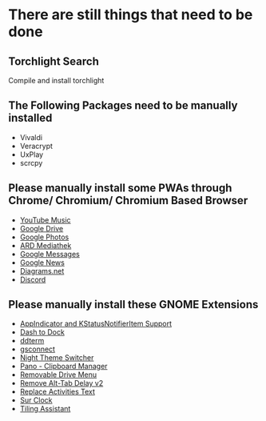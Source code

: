 # There are still things that need to be done

## Torchlight Search

Compile and install torchlight

## The Following Packages need to be manually installed

- Vivaldi
- Veracrypt
- UxPlay
- scrcpy

## Please manually install some PWAs through Chrome/ Chromium/ Chromium Based Browser

- [YouTube Music](https://music.youtube.com)
- [Google Drive](https://drive.google.com)
- [Google Photos](https://photos.google.com)
- [ARD Mediathek](https://www.ardmediathek.de)
- [Google Messages](https://messages.google.com/web)
- [Google News](https://news.google.com)
- [Diagrams.net](https://app.diagrams.net)
- [Discord](https://discord.com/app)

## Please manually install these GNOME Extensions

- [AppIndicator and KStatusNotifierItem Support](https://extensions.gnome.org/extension/615/appindicator-support/)
- [Dash to Dock](https://extensions.gnome.org/extension/307/dash-to-dock/)
- [ddterm](https://extensions.gnome.org/extension/3780/ddterm/)
- [gsconnect](https://extensions.gnome.org/extension/1319/gsconnect/)
- [Night Theme Switcher](https://extensions.gnome.org/extension/2236/night-theme-switcher/)
- [Pano - Clipboard Manager](https://extensions.gnome.org/extension/5278/pano/)
- [Removable Drive Menu](https://extensions.gnome.org/extension/7/removable-drive-menu/)
- [Remove Alt-Tab Delay v2](https://extensions.gnome.org/extension/2741/remove-alttab-delay-v2/)
- [Replace Activities Text](https://extensions.gnome.org/extension/4405/replace-activities-text/)
- [Sur Clock](https://extensions.gnome.org/extension/4977/sur-clock/)
- [Tiling Assistant](https://extensions.gnome.org/extension/3733/tiling-assistant/)
